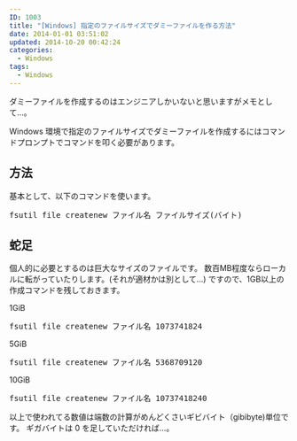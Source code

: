 ```yaml
---
ID: 1003
title: "[Windows] 指定のファイルサイズでダミーファイルを作る方法"
date: 2014-01-01 03:51:02
updated: 2014-10-20 00:42:24
categories:
  - Windows
tags:
  - Windows
---
```


ダミーファイルを作成するのはエンジニアしかいないと思いますがメモとして…。

<!--more-->

Windows 環境で指定のファイルサイズでダミーファイルを作成するにはコマンドプロンプトでコマンドを叩く必要があります。

<h2>方法</h2>
基本として、以下のコマンドを使います。
<pre class="prettyprint">fsutil file createnew ファイル名 ファイルサイズ(バイト)</pre>

<h2>蛇足</h2>
個人的に必要とするのは巨大なサイズのファイルです。
数百MB程度ならローカルに転がっていたりします。(それが適材かは別として…)
ですので、1GB以上の作成コマンドを残しておきます。

1GiB

<pre class="prettyprint">fsutil file createnew ファイル名 1073741824</pre>

5GiB

<pre class="prettyprint">fsutil file createnew ファイル名 5368709120</pre>

10GiB

<pre class="prettyprint">fsutil file createnew ファイル名 10737418240</pre>

以上で使われてる数値は端数の計算がめんどくさいギビバイト（gibibyte)単位です。
ギガバイトは 0 を足していただければ…。
